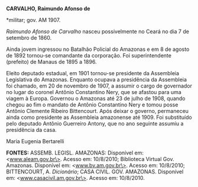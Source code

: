 **CARVALHO, Raimundo Afonso de**

\*militar; gov. AM 1907.

*Raimundo Afonso de Carvalho* nasceu possivelmente no Ceará no dia 7 de
setembro de 1860.

Ainda jovem ingressou no Batalhão Policial do Amazonas e em 8 de agosto
de 1892 tornou-se comandante da corporação. Foi superintendente
(prefeito) de Manaus de 1895 a 1896.

Eleito deputado estadual, em 1901 tornou-se presidente da Assembleia
Legislativa do Amazonas. Enquanto ocupava a presidência da Assembleia
foi chamado, em 20 de novembro de 1907, a assumir o cargo de governador
no lugar do coronel Antônio Constantino Nery, que se afastou para uma
viagem à Europa. Governou o Amazonas até 23 de julho de 1908, quando
chegou ao fim o mandato de Antônio Constantino Nery e tomou posse
Antônio Clemente Ribeiro Bittencourt. Após deixar o governo, permaneceu
ainda como presidente as Assembleia amazonense até 1909. Foi substituído
pelo deputado Antônio Guerreiro Antony, que no ano seguinte assumiu a
presidência da casa.

Maria Eugenia Bertarelli

**FONTES:** ASSEMB. LEGISL. AMAZONAS: Disponível em:
\<www.aleam.gov.br\>. Acesso em: 10/8/2010; Biblioteca Virtual Gov.
Amazonas. Disponível em: \<www.bv.am.gov.br\>. Acesso em: 10/8/2010;
BITTENCOURT, A. *Dicionário*; CASA CIVIL. GOV. AMAZONAS. Disponível em:
\<www.casacivil.am.gov.br\>. Acesso em: 10/8/2010.
